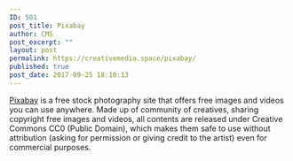 ```yaml
---
ID: 501
post_title: Pixabay
author: CMS
post_excerpt: ""
layout: post
permalink: https://creativemedia.space/pixabay/
published: true
post_date: 2017-09-25 18:10:13
---
```

<a href="https://pixabay.com/">Pixabay</a> is a free stock photography site that offers free images and videos you can use anywhere. Made up of community of creatives, sharing copyright free images and videos, all contents are released under Creative Commons CC0 (Public Domain), which makes them safe to use without attribution (asking for permission or giving credit to the artist) even for commercial purposes.